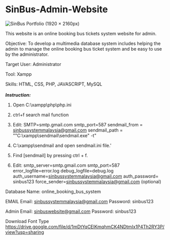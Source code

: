 # SinBus-Admin-Website

![SinBus Portfolio (1920 × 2160px)](https://github.com/houngminn99/SinBus-Admin-Website/assets/85892109/fe562553-374f-4e84-961e-bc96f5a21a2d)

This website is an online booking bus tickets system website for admin.

Objective: To develop a multimedia database system includes helping the admin to manage the online booking bus ticket system and be easy to use by the administrator.

Target User: Administrator

Tool: Xampp

Skills: HTML, CSS, PHP, JAVASCRIPT, MySQL
<br><br>
<b><i>Instruction:</i></b>
<br>
1.	Open C:\xampp\php\php.ini
2.	ctrl+f search mail function
3.	Edit: 
SMTP=smtp.gmail.com
smtp_port=587
sendmail_from = sinbussystemmalaysia@gmail.com
sendmail_path = "\"C:\xampp\sendmail\sendmail.exe\" -t"

4.	C:\xampp\sendmail and open sendmail.ini file.'
5.	Find [sendmail] by pressing ctrl + f.
6.	Edit:
smtp_server=smtp.gmail.com
smtp_port=587
error_logfile=error.log
debug_logfile=debug.log
auth_username=sinbussystemmalaysia@gmail.com
auth_password= sinbus123
force_sender=sinbussystemmalaysia@gmail.com (optional)

Database Name: online_booking_bus_system

EMAIL
Email: sinbussystemmalaysia@gmail.com
Password: sinbus123

Admin
Email: sinbuswebsite@gmail.com
Password: sinbus123

Download Font Type
https://drive.google.com/file/d/1mDtYqCElKmqhmCK4NDtmIx1P4Th2RY3P/view?usp=sharing 

